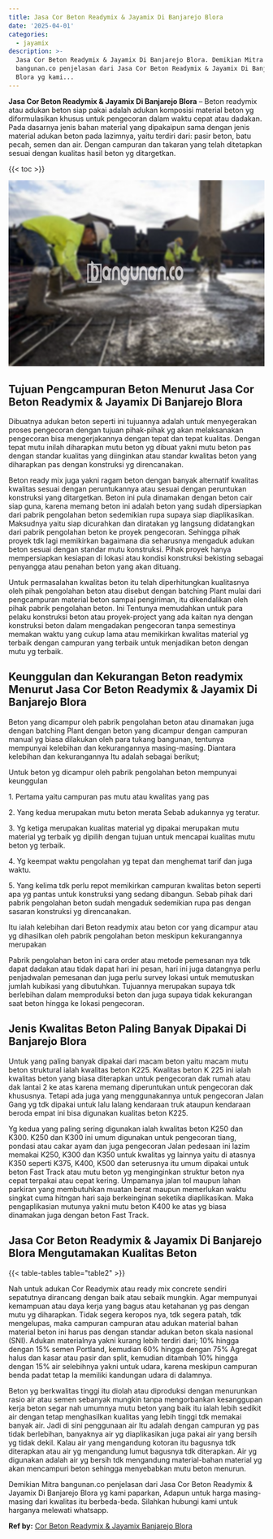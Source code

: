 ```yaml
---
title: Jasa Cor Beton Readymix & Jayamix Di Banjarejo Blora
date: '2025-04-01'
categories:
  - jayamix
description: >-
  Jasa Cor Beton Readymix & Jayamix Di Banjarejo Blora. Demikian Mitra
  bangunan.co penjelasan dari Jasa Cor Beton Readymix & Jayamix Di Banjarejo
  Blora yg kami...
---
```


**Jasa Cor Beton Readymix & Jayamix Di Banjarejo Blora** – Beton readymix atau adukan beton siap pakai adalah adukan komposisi material beton yg diformulasikan khusus untuk pengecoran dalam waktu cepat atau dadakan. Pada dasarnya jenis bahan material yang dipakaipun sama dengan jenis material adukan beton pada lazimnya, yaitu terdiri dari: pasir beton, batu pecah, semen dan air. Dengan campuran dan takaran yang telah ditetapkan sesuai dengan kualitas hasil beton yg ditargetkan.

{{< toc >}}

![Jasa Cor Beton Readymix & Jayamix Di Banjarejo Blora](/images/jasa-cor-readymix-39.png)

## Tujuan Pengcampuran Beton Menurut Jasa Cor Beton Readymix & Jayamix Di Banjarejo Blora

Dibuatnya adukan beton seperti ini tujuannya adalah untuk menyegerakan proses pengecoran dengan tujuan pihak-pihak yg akan melaksanakan pengecoran bisa mengerjakannya dengan tepat dan tepat kualitas. Dengan tepat mutu inilah diharapkan mutu beton yg dibuat yakni mutu beton pas dengan standar kualitas yang diinginkan atau standar kwalitas beton yang diharapkan pas dengan konstruksi yg direncanakan.

Beton ready mix juga yakni ragam beton dengan banyak alternatif kwalitas kwalitas sesuai dengan peruntukannya atau sesuai dengan peruntukan konstruksi yang ditargetkan. Beton ini pula dinamakan dengan beton cair siap guna, karena memang beton ini adalah beton yang sudah dipersiapkan dari pabrik pengolahan beton sedemikian rupa supaya siap diaplikasikan. Maksudnya yaitu siap dicurahkan dan diratakan yg langsung didatangkan dari pabrik pengolahan beton ke proyek pengecoran. Sehingga pihak proyek tdk lagi memikirkan bagaimana dia seharusnya mengaduk adukan beton sesuai dengan standar mutu konstruksi. Pihak proyek hanya mempersiapkan kesiapan di lokasi atau kondisi konstruksi bekisting sebagai penyangga atau penahan beton yang akan dituang.

Untuk permasalahan kwalitas beton itu telah diperhitungkan kualitasnya oleh pihak pengolahan beton atau disebut dengan batching Plant mulai dari pengcampuran material beton sampai pengiriman, itu dikendalikan oleh pihak pabrik pengolahan beton. Ini Tentunya memudahkan untuk para pelaku konstruksi beton atau proyek-project yang ada kaitan nya dengan konstruksi beton dalam mengadakan pengecoran tanpa semestinya memakan waktu yang cukup lama atau memikirkan kwalitas material yg terbaik dengan campuran yang terbaik untuk menjadikan beton dengan mutu yg terbaik.

## Keunggulan dan Kekurangan Beton readymix Menurut Jasa Cor Beton Readymix & Jayamix Di Banjarejo Blora

Beton yang dicampur oleh pabrik pengolahan beton atau dinamakan juga dengan batching Plant dengan beton yang dicampur dengan campuran manual yg biasa dilakukan oleh para tukang bangunan, tentunya mempunyai kelebihan dan kekurangannya masing-masing. Diantara kelebihan dan kekurangannya Itu adalah sebagai berikut;

Untuk beton yg dicampur oleh pabrik pengolahan beton mempunyai keunggulan

1\. Pertama yaitu campuran pas mutu atau kwalitas yang pas

2\. Yang kedua merupakan mutu beton merata Sebab adukannya yg teratur.

3\. Yg ketiga merupakan kualitas material yg dipakai merupakan mutu material yg terbaik yg dipilih dengan tujuan untuk mencapai kualitas mutu beton yg terbaik.

4\. Yg keempat waktu pengolahan yg tepat dan menghemat tarif dan juga waktu.

5\. Yang kelima tdk perlu repot memikirkan campuran kwalitas beton seperti apa yg pantas untuk konstruksi yang sedang dibangun. Sebab pihak dari pabrik pengolahan beton sudah mengaduk sedemikian rupa pas dengan sasaran konstruksi yg direncanakan.

Itu ialah kelebihan dari Beton readymix atau beton cor yang dicampur atau yg dihasilkan oleh pabrik pengolahan beton meskipun kekurangannya merupakan

Pabrik pengolahan beton ini cara order atau metode pemesanan nya tdk dapat dadakan atau tidak dapat hari ini pesan, hari ini juga datangnya perlu penjadwalan pemesanan dan juga perlu survey lokasi untuk memutuskan jumlah kubikasi yang dibutuhkan. Tujuannya merupakan supaya tdk berlebihan dalam memproduksi beton dan juga supaya tidak kekurangan saat beton hingga ke lokasi pengecoran.

## Jenis Kwalitas Beton Paling Banyak Dipakai Di Banjarejo Blora

Untuk yang paling banyak dipakai dari macam beton yaitu macam mutu beton struktural ialah kwalitas beton K225. Kwalitas beton K 225 ini ialah kwalitas beton yang biasa diterapkan untuk pengecoran dak rumah atau dak lantai 2 ke atas karena memang diperuntukan untuk pengecoran dak khususnya. Tetapi ada juga yang menggunakannya untuk pengecoran Jalan Gang yg tdk dipakai untuk lalu lalang kendaraan truk ataupun kendaraan beroda empat ini bisa digunakan kualitas beton K225.

Yg kedua yang paling sering digunakan ialah kwalitas beton K250 dan K300. K250 dan K300 ini umum digunakan untuk pengecoran tiang, pondasi atau cakar ayam dan juga pengecoran Jalan pedesaan ini lazim memakai K250, K300 dan K350 untuk kwalitas yg lainnya yaitu di atasnya K350 seperti K375, K400, K500 dan seterusnya itu umum dipakai untuk beton Fast Track atau mutu beton yg menginginkan struktur beton nya cepat terpakai atau cepat kering. Umpamanya jalan tol maupun lahan parkiran yang membutuhkan muatan berat maupun memerlukan waktu singkat cuma hitngan hari saja berkeinginan seketika diaplikasikan. Maka pengaplikasian mutunya yakni mutu beton K400 ke atas yg biasa dinamakan juga dengan beton Fast Track.

## Jasa Cor Beton Readymix & Jayamix Di Banjarejo Blora Mengutamakan Kualitas Beton

{{< table-tables table="table2" >}}

Nah untuk adukan Cor Readymix atau ready mix concrete sendiri sepatutnya dirancang dengan baik atau sebaik mungkin. Agar mempunyai kemampuan atau daya kerja yang bagus atau ketahanan yg pas dengan mutu yg diharapkan. Tidak segera keropos nya, tdk segera patah, tdk mengelupas, maka campuran campuran atau adukan material bahan material beton ini harus pas dengan standar adukan beton skala nasional (SNI). Adukan materialnya yakni kurang lebih terdiri dari; 10% hingga dengan 15% semen Portland, kemudian 60% hingga dengan 75% Agregat halus dan kasar atau pasir dan split, kemudian ditambah 10% hingga dengan 15% air selebihnya yakni untuk udara, karena meskipun campuran benda padat tetap Ia memiliki kandungan udara di dalamnya.

Beton yg berkwalitas tinggi itu diolah atau diproduksi dengan menurunkan rasio air atau semen sebanyak mungkin tanpa mengorbankan kesanggupan kerja beton segar nah umumnya mutu beton yang baik itu ialah lebih sedikit air dengan tetap menghasilkan kualitas yang lebih tinggi tdk memakai banyak air. Jadi di sini penggunaan air Itu adalah dengan campuran yg pas tidak berlebihan, banyaknya air yg diaplikasikan juga pakai air yang bersih yg tidak dekil. Kalau air yang mengandung kotoran itu bagusnya tdk diterapkan atau air yg mengandung lumut bagusnya tdk diterapkan. Air yg digunakan adalah air yg bersih tdk mengandung material-bahan material yg akan mencampuri beton sehingga menyebabkan mutu beton menurun.

Demikian Mitra bangunan.co penjelasan dari Jasa Cor Beton Readymix & Jayamix Di Banjarejo Blora yg kami paparkan, Adapun untuk harga masing-masing dari kwalitas itu berbeda-beda. Silahkan hubungi kami untuk harganya melewati whatsapp.

**Ref by:** [Cor Beton Readymix & Jayamix Banjarejo Blora](https://id.wikipedia.org/wiki/Cor)
